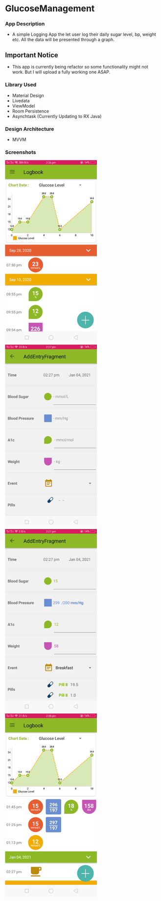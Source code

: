 # GlucoseManagement

### App Description
  - A simple Logging App the let user log their daily sugar level, bp, weight etc. All the data will be presented through a graph.

## Important Notice
  - This app is currently being refactor so some functionality might not work. But I will upload a fully working one ASAP.
  
### Library Used
  - Material Design
  - Livedata
  - ViewModel
  - Room Persistence
  - Asynchtask (Currently Updating to RX Java)
  
### Design Architecture
  - MVVM

### Screenshots

<img src="https://github.com/jordge06/GlucoseManagement/blob/master/screenshots/Screenshot_2021-01-04-14-26-59-08.png" width="300"/>

<img src="https://github.com/jordge06/GlucoseManagement/blob/master/screenshots/Screenshot_2021-01-04-14-27-04-21.png" width="300"/>

<img src="https://github.com/jordge06/GlucoseManagement/blob/master/screenshots/Screenshot_2021-01-04-14-27-48-61.png" width="300"/>

<img src="https://github.com/jordge06/GlucoseManagement/blob/master/screenshots/Screenshot_2021-01-04-14-28-10-23.png" width= "300"/>
